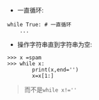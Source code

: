 - 一直循环:
```jupyter
while True: # 一直循环
	... 
```

- 操作字符串直到字符串为空:
```jupyter
>>> x =spam 
>>> while x: 
		print(x,end='') 
		x=x[1:]
```
> 而不是`while x!=''`


